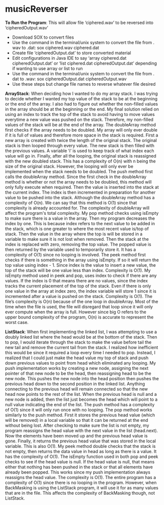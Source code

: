 # musicReverser

**To Run the Program**:
This will allow file ‘ciphered.wav’ to be reversed into ‘cipheredOutput.wav’
- Download SOX to convert files
- Use the command in the terminal/unix system to convert the file from . wav to .dat:  sox ciphered.wav ciphered.dat 
- Create file ‘cipheredOutput.dat’ to store converted material
- Edit configurations in Java IDE to say ‘array ciphered.dat cipheredOutput.dat’ or ‘list ciphered.dat cipheredOutput.dat’ depending if wanting to use array or list to run
- Use the command in the terminal/unix system to convert the file from . dat to .wav:  sox cipheredOutput.dat cipheredOutput.wav 
- Use these steps but change file names to reverse whatever file desired


**ArrayStack**: 
	When deciding how I wanted to do my array stack. I was trying to decide whether I wanted my top value of the stack to be at the beginning or the end of the array. I also had to figure out whether the non-filled values in the array should be at the beginning or the end. My final solution relied on using an index to track the top of the stack to avoid having to move values everytime a new value was pushed on the stack. Therefore, my non-filled values of the stack will be at the end of the array.
	The doubleArray method first checks if the array needs to be doubled. My array will only ever double if it is full of values and therefore more space in the stack is required. First a new array is created with twice the length of the original stack. The original stack is then looped through every value. The new stack is then filled with the previous values. A variable ‘i’ is used to keep track of what index each value will go in. Finally, after all the looping, the original stack is reassigned with the new doubled stack. This has a complexity of O(n) with n being the size of the original stack. However, the looping will only ever be implemented when the stack needs to be doubled.
	The push method first calls the doubleArray method. Since the first check in the doubleArray method is whether or not the array needs to be doubled, this method will only fully execute when required. Then the value is inserted into the stack at the current index. The index is then incremented in preparation for another value to be pushed into the stack. Although the doubleArray method has a complexity of O(n). We can say that this method is O(1) since that complexity is already accounted for. The complexity of doubleArray will affect the program's total complexity.
	My pop method checks using isEmpty to make sure there is a value in the array. Then my program decreases the index by one. This is because index refers to the next value to be added in the stack, which is one greater to where the most recent value is/top of stack. Then the value in the array where the top is will be stored in a variable to make sure it is not lost when removed. Then the stack at the index is replaced with zero, removing the top value. The popped value is then returned by the variable used to temporarily store it. It has a complexity of O(1) since no looping is involved.
	The peek method first checks if there is something in the array using isEmpty. If so it will return the top value using index - 1. Since index is the value to insert a new value, the top of the stack will be one value less than index. Complexity is O(1).
	My isEmpty method used in peek and pop, uses index to check if there are any values. If the index is 0 that means there are no values, since the index tracks the current placement of the top of the stack. Even if there is only one value in the array at index zero, the index variable will store 1 since it is incremented after a value is pushed on the stack. Complexity is O(1).
	The file’s complexity is O(n) because of the one loop in doubleArray. Most of the time when the file is used, the file will disregard that loop since it will only ever compute when the array is full. However since big O refers to the upper bound complexity of the program, O(n) is accurate to represent the worst case.
	

**ListStack**:
	When first implementing the linked list, I was attempting to use a doubly linked list where the head would be at the bottom of the stack. Then to pop, I would iterate through the stack to make the value before tail the new tail and remove the current tail from the stack. I realized how inefficient this would be since it required a loop every time I needed to pop. Instead, I realized that I could just make the head value my top of stack and push down previous values to point from head which eliminated any looping. 
My push implementation works by creating a new node, assigning the next pointer of that new node to be the head, then reassigning head to be the new node. This pushes the new node into the head position then pushes the previous head down to the second position in the linked list. Anything connecting to the previous head will remain connected so that the new head now points to the rest of the list. When the previous head is null and a new node is added, then the list just becomes the head which will point to a null value indicating the end of the list. The push method has a complexity of O(1) since it will only run once with no looping. 
The pop method works similarly to the push method. First it stores the previous head value (which will be removed) in a local variable so that it can be returned at the end without being lost. After checking to make sure the list is not empty, my program reassigns the head value with the next value in the list (head.next). Now the elements have been moved up and the previous head value is gone. Finally, it returns the previous head value that was stored in the local variable. This is also O(1).
My peek method double checks that the stack is not empty, then returns the data value in head as long as there is a value. It has the complexity of O(1).
The isEmpty function used in both pop and peek checks to see if the head value is null. If the head value is null, that means either that nothing has been pushed in the stack or that all elements have already been popped. This works since my push implementation always reassigns the head value. The complexity is O(1).
	The entire program has a complexity of O(1) since there is no looping in the program. However, when BackMasking is using the ListStack program, it will use it for as many values that are in the file. This affects the complexity of BackMasking though, not ListStack.

